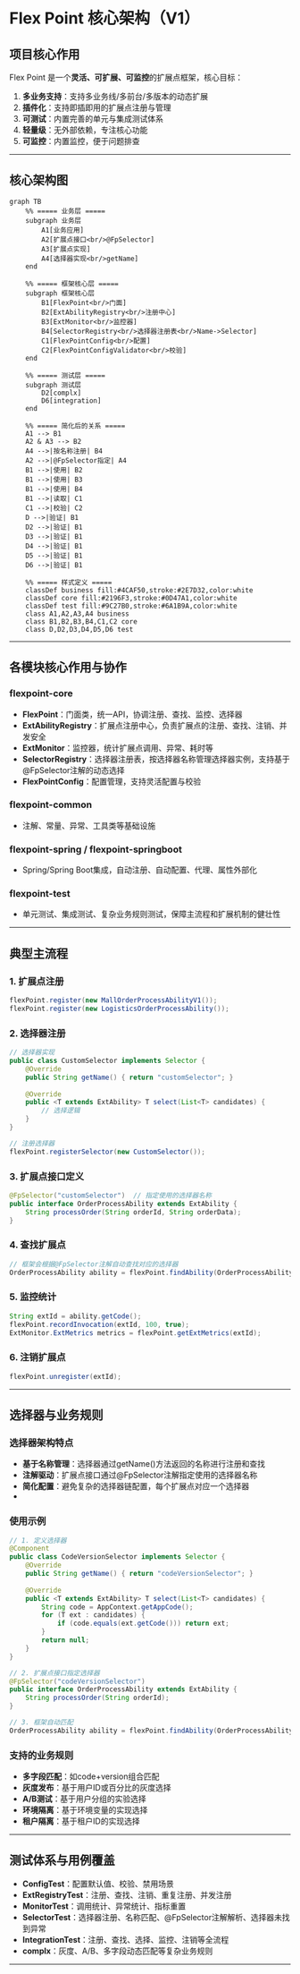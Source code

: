 # Flex Point 核心架构（V1）

## 项目核心作用

Flex Point 是一个**灵活、可扩展、可监控**的扩展点框架，核心目标：

1. **多业务支持**：支持多业务线/多前台/多版本的动态扩展
2. **插件化**：支持即插即用的扩展点注册与管理
3. **可测试**：内置完善的单元与集成测试体系
4. **轻量级**：无外部依赖，专注核心功能
5. **可监控**：内置监控，便于问题排查

---

## 核心架构图

```mermaid
graph TB
    %% ===== 业务层 =====
    subgraph 业务层
        A1[业务应用]
        A2[扩展点接口<br/>@FpSelector]
        A3[扩展点实现]
        A4[选择器实现<br/>getName]
    end

    %% ===== 框架核心层 =====
    subgraph 框架核心层
        B1[FlexPoint<br/>门面]
        B2[ExtAbilityRegistry<br/>注册中心]
        B3[ExtMonitor<br/>监控器]
        B4[SelectorRegistry<br/>选择器注册表<br/>Name->Selector]
        C1[FlexPointConfig<br/>配置]
        C2[FlexPointConfigValidator<br/>校验]
    end

    %% ===== 测试层 =====
    subgraph 测试层
      	D2[complx]
      	D6[integration]
    end

    %% ===== 简化后的关系 =====
    A1 --> B1
    A2 & A3 --> B2
    A4 -->|按名称注册| B4
    A2 -->|@FpSelector指定| A4
    B1 -->|使用| B2
    B1 -->|使用| B3
    B1 -->|使用| B4
    B1 -->|读取| C1
    C1 -->|校验| C2
    D -->|验证| B1
    D2 -->|验证| B1
    D3 -->|验证| B1
    D4 -->|验证| B1
    D5 -->|验证| B1
    D6 -->|验证| B1
    
    %% ===== 样式定义 =====
    classDef business fill:#4CAF50,stroke:#2E7D32,color:white
    classDef core fill:#2196F3,stroke:#0D47A1,color:white
    classDef test fill:#9C27B0,stroke:#6A1B9A,color:white
    class A1,A2,A3,A4 business
    class B1,B2,B3,B4,C1,C2 core
    class D,D2,D3,D4,D5,D6 test
```

---

## 各模块核心作用与协作

### flexpoint-core
- **FlexPoint**：门面类，统一API，协调注册、查找、监控、选择器
- **ExtAbilityRegistry**：扩展点注册中心，负责扩展点的注册、查找、注销、并发安全
- **ExtMonitor**：监控器，统计扩展点调用、异常、耗时等
- **SelectorRegistry**：选择器注册表，按选择器名称管理选择器实例，支持基于@FpSelector注解的动态选择
- **FlexPointConfig**：配置管理，支持灵活配置与校验

### flexpoint-common
- 注解、常量、异常、工具类等基础设施

### flexpoint-spring / flexpoint-springboot
- Spring/Spring Boot集成，自动注册、自动配置、代理、属性外部化

### flexpoint-test
- 单元测试、集成测试、复杂业务规则测试，保障主流程和扩展机制的健壮性

---

## 典型主流程

### 1. 扩展点注册
```java
flexPoint.register(new MallOrderProcessAbilityV1());
flexPoint.register(new LogisticsOrderProcessAbility());
```

### 2. 选择器注册
```java
// 选择器实现
public class CustomSelector implements Selector {
    @Override
    public String getName() { return "customSelector"; }
    
    @Override
    public <T extends ExtAbility> T select(List<T> candidates) {
        // 选择逻辑
    }
}

// 注册选择器
flexPoint.registerSelector(new CustomSelector());
```

### 3. 扩展点接口定义
```java
@FpSelector("customSelector")  // 指定使用的选择器名称
public interface OrderProcessAbility extends ExtAbility {
    String processOrder(String orderId, String orderData);
}
```

### 4. 查找扩展点
```java
// 框架会根据@FpSelector注解自动查找对应的选择器
OrderProcessAbility ability = flexPoint.findAbility(OrderProcessAbility.class);
```

### 5. 监控统计
```java
String extId = ability.getCode();
flexPoint.recordInvocation(extId, 100, true);
ExtMonitor.ExtMetrics metrics = flexPoint.getExtMetrics(extId);
```

### 6. 注销扩展点
```java
flexPoint.unregister(extId);
```

---

## 选择器与业务规则

### 选择器架构特点
- **基于名称管理**：选择器通过getName()方法返回的名称进行注册和查找
- **注解驱动**：扩展点接口通过@FpSelector注解指定使用的选择器名称
- **简化配置**：避免复杂的选择器链配置，每个扩展点对应一个选择器
- 
### 使用示例
```java
// 1. 定义选择器
@Component
public class CodeVersionSelector implements Selector {
    @Override
    public String getName() { return "codeVersionSelector"; }
    
    @Override
    public <T extends ExtAbility> T select(List<T> candidates) {
        String code = AppContext.getAppCode();
        for (T ext : candidates) {
            if (code.equals(ext.getCode())) return ext;
        }
        return null;
    }
}

// 2. 扩展点接口指定选择器
@FpSelector("codeVersionSelector")
public interface OrderProcessAbility extends ExtAbility {
    String processOrder(String orderId);
}

// 3. 框架自动匹配
OrderProcessAbility ability = flexPoint.findAbility(OrderProcessAbility.class);
```

### 支持的业务规则
- **多字段匹配**：如code+version组合匹配
- **灰度发布**：基于用户ID或百分比的灰度选择
- **A/B测试**：基于用户分组的实验选择
- **环境隔离**：基于环境变量的实现选择
- **租户隔离**：基于租户ID的实现选择

---

## 测试体系与用例覆盖

- **ConfigTest**：配置默认值、校验、禁用场景
- **ExtRegistryTest**：注册、查找、注销、重复注册、并发注册
- **MonitorTest**：调用统计、异常统计、指标重置
- **SelectorTest**：选择器注册、名称匹配、@FpSelector注解解析、选择器未找到异常
- **IntegrationTest**：注册、查找、选择、监控、注销等全流程
- **complx**：灰度、A/B、多字段动态匹配等复杂业务规则

---